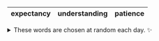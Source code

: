 <!-- word_basket start -->
| expectancy | understanding | patience |
| :--------: | :-----------: | :------: |

<details>
  <summary>These words are chosen at random each day. ✨</summary>
  Take a look inside this repo to see how that works.
</details>
<!-- word_basket end -->
